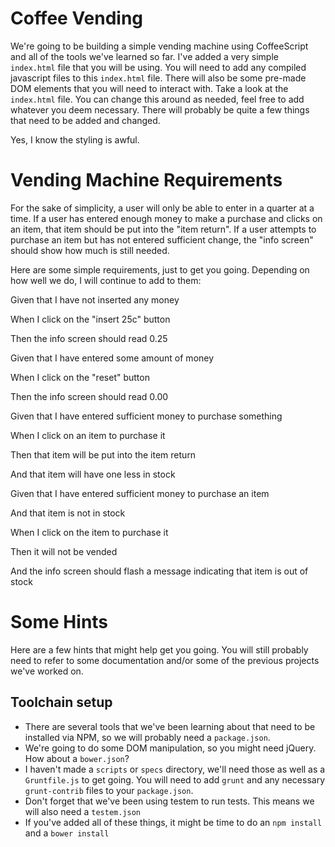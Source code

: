 Coffee Vending
=============
We're going to be building a simple vending machine using CoffeeScript and all of the tools we've learned so far. I've added a very simple `index.html` file that you will be using. You will need to add any compiled javascript files to this `index.html` file. There will also be some pre-made DOM elements that you will need to interact with.  Take a look at the `index.html` file. You can change this around as needed, feel free to add whatever you deem necessary. There will probably be quite a few things that need to be added and changed.


Yes, I know the styling is awful.

Vending Machine Requirements
==========
For the sake of simplicity, a user will only be able to enter in a quarter at a time. If a user has entered enough money to make a purchase and clicks on an item, that item should be put into the "item return". If a user attempts to purchase an item but has not entered sufficient change, the "info screen" should show how much is still needed.


Here are some simple requirements, just to get you going. Depending on how well we do, I will continue to add to them:

Given that I have not inserted any money

When I click on the "insert 25c" button

Then the info screen should read 0.25


Given that I have entered some amount of money

When I click on the "reset" button

Then the info screen should read 0.00


Given that I have entered sufficient money to purchase something

When I click on an item to purchase it

Then that item will be put into the item return

And that item will have one less in stock


Given that I have entered sufficient money to purchase an item

And that item is not in stock

When I click on the item to purchase it

Then it will not be vended

And the info screen should flash a message indicating that item is out of stock


Some Hints
==========
Here are a few hints that might help get you going. You will still probably need to refer to some documentation and/or some of the previous projects we've worked on.


Toolchain setup
----------
* There are several tools that we've been learning about that need to be installed via NPM, so we will probably need a `package.json`.
* We're going to do some DOM manipulation, so you might need jQuery. How about a `bower.json`?
* I haven't made a `scripts` or `specs` directory, we'll need those as well as a `Gruntfile.js` to get going. You will need to add `grunt` and any necessary `grunt-contrib` files to your `package.json`.
* Don't forget that we've been using testem to run tests. This means we will also need a `testem.json`
* If you've added all of these things, it might be time to do an `npm install` and a `bower install`
